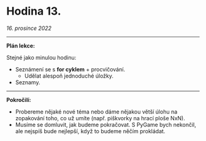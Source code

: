 # Hodina 13.
_16. prosince 2022_

-------

**Plán lekce:**

Stejné jako minulou hodinu:

- Seznámení se s **for cyklem** + procvičování.
  - Udělat alespoň jednoduché úložky.
- Seznamy.

------

**Pokročilí:**
- Probereme nějaké nové téma nebo dáme nějakou větší úlohu na zopakování toho, co už umíte (např. piškvorky na hrací ploše NxN).
- Musíme se domluvit, jak budeme pokračovat. S PyGame bych nekončil, ale nejspíš bude nejlepší, když to budeme něčím prokládat.